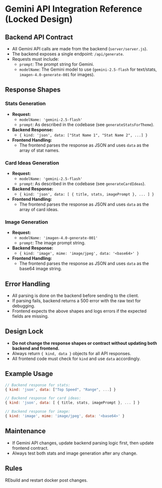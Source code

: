 
# Gemini API Integration Reference (Locked Design)

## Backend API Contract

- All Gemini API calls are made from the backend (`server/server.js`).
- The backend exposes a single endpoint: `/api/generate`.
- Requests must include:
    - `prompt`: The prompt string for Gemini.
    - `modelName`: The Gemini model to use (`gemini-2.5-flash` for text/stats, `imagen-4.0-generate-001` for images).

## Response Shapes

### Stats Generation
- **Request:**
    - `modelName: 'gemini-2.5-flash'`
    - `prompt`: As described in the codebase (see `generateStatsForTheme`).
- **Backend Response:**
    - `{ kind: 'json', data: ["Stat Name 1", "Stat Name 2", ...] }`
- **Frontend Handling:**
    - The frontend parses the response as JSON and uses `data` as the array of stat names.

### Card Ideas Generation
- **Request:**
    - `modelName: 'gemini-2.5-flash'`
    - `prompt`: As described in the codebase (see `generateCardIdeas`).
- **Backend Response:**
    - `{ kind: 'json', data: [ { title, stats, imagePrompt }, ... ] }`
- **Frontend Handling:**
    - The frontend parses the response as JSON and uses `data` as the array of card ideas.

### Image Generation
- **Request:**
    - `modelName: 'imagen-4.0-generate-001'`
    - `prompt`: The image prompt string.
- **Backend Response:**
    - `{ kind: 'image', mime: 'image/jpeg', data: '<base64>' }`
- **Frontend Handling:**
    - The frontend parses the response as JSON and uses `data` as the base64 image string.

## Error Handling
- All parsing is done on the backend before sending to the client.
- If parsing fails, backend returns a 500 error with the raw text for debugging.
- Frontend expects the above shapes and logs errors if the expected fields are missing.

## Design Lock
- **Do not change the response shapes or contract without updating both backend and frontend.**
- Always return `{ kind, data }` objects for all API responses.
- All frontend code must check for `kind` and use `data` accordingly.

## Example Usage

```js
// Backend response for stats:
{ kind: 'json', data: ["Top Speed", "Range", ...] }

// Backend response for card ideas:
{ kind: 'json', data: [ { title, stats, imagePrompt }, ... ] }

// Backend response for image:
{ kind: 'image', mime: 'image/jpeg', data: '<base64>' }
```

## Maintenance
- If Gemini API changes, update backend parsing logic first, then update frontend contract.
- Always test both stats and image generation after any change.

## Rules
REbuild and restart docker post changes.